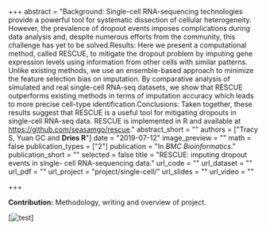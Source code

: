 +++
abstract = "Background: Single-cell RNA-sequencing technologies provide a powerful tool for systematic dissection of cellular heterogeneity. However, the prevalence of dropout events imposes complications during data analysis and, despite numerous efforts from the community, this challenge has yet to be solved.Results: Here we present a computational method, called RESCUE, to mitigate the dropout problem by imputing gene expression levels using information from other cells with similar patterns. Unlike existing methods, we use an ensemble-based approach to minimize the feature selection bias on imputation. By comparative analysis of simulated and real single-cell RNA-seq datasets, we show that RESCUE outperforms existing methods in terms of imputation accuracy which leads to more precise cell-type identification.Conclusions: Taken together, these results suggest that RESCUE is a useful tool for mitigating dropouts in single-cell RNA-seq data. RESCUE is implemented in R and available at https://github.com/seasamgo/rescue."
abstract_short = ""
authors = ["Tracy S, Yuan GC and **Dries R**"]
date = "2019-07-12"
image_preview = ""
math = false
publication_types = ["2"]
publication = "In *BMC Bioinformatics*."
publication_short = ""
selected = false
title = "RESCUE: imputing dropout events in single- cell RNA-sequencing data."
url_code = ""
url_dataset = ""
url_pdf = ""
url_project = "project/single-cell/"
url_slides = ""
url_video = ""

+++

**Contribution:** Methodology, writing and overview of project.

[![test](/img/rescue_summary.png)]